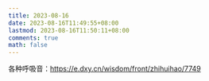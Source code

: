 ```yaml
---
title: 2023-08-16
date: 2023-08-16T11:49:55+08:00
lastmod: 2023-08-16T11:50:11+08:00
comments: true
math: false
---
```


各种呼吸音：https://e.dxy.cn/wisdom/front/zhihuihao/7749
